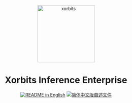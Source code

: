 <div align="center">
<img src="https://github.com/xorbitsai/inference/blob/043b673dbd93f1cd5c8d6b0bb481f8d605cd24d2/assets/xorbits-logo.png" width="180px" alt="xorbits" />

# Xorbits Inference Enterprise

<p align="center">
  <a href="./README.md"><img alt="README in English" src="https://img.shields.io/badge/English-454545?style=for-the-badge"></a>
  <a href="./README_zh_CN.md"><img alt="简体中文版自述文件" src="https://img.shields.io/badge/中文介绍-d9d9d9?style=for-the-badge"></a>
</p>

</div>
<br />